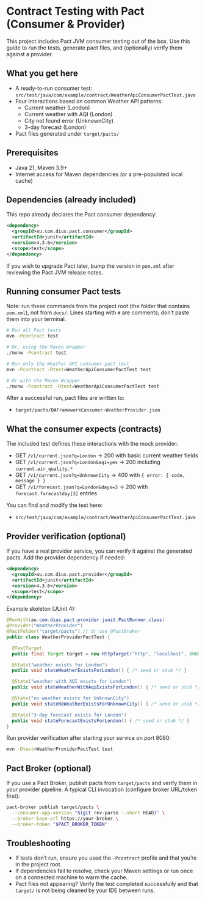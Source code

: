 # Contract Testing with Pact (Consumer & Provider)

This project includes Pact JVM consumer testing out of the box. Use this guide to run the tests, generate pact files, and (optionally) verify them against a provider.

## What you get here
- A ready-to-run consumer test: `src/test/java/com/example/contract/WeatherApiConsumerPactTest.java`
- Four interactions based on common Weather API patterns:
  - Current weather (London)
  - Current weather with AQI (London)
  - City not found error (UnknownCity)
  - 3-day forecast (London)
- Pact files generated under `target/pacts/`

## Prerequisites
- Java 21, Maven 3.9+
- Internet access for Maven dependencies (or a pre-populated local cache)

## Dependencies (already included)
This repo already declares the Pact consumer dependency:

```xml
<dependency>
  <groupId>au.com.dius.pact.consumer</groupId>
  <artifactId>junit</artifactId>
  <version>4.3.6</version>
  <scope>test</scope>
</dependency>
```

If you wish to upgrade Pact later, bump the version in `pom.xml` after reviewing the Pact JVM release notes.

## Running consumer Pact tests
Note: run these commands from the project root (the folder that contains `pom.xml`), not from `docs/`.
Lines starting with `#` are comments; don’t paste them into your terminal.

```bash
# Run all Pact tests
mvn -Pcontract test

# Or, using the Maven Wrapper
./mvnw -Pcontract test

# Run only the Weather API consumer pact test
mvn -Pcontract -Dtest=WeatherApiConsumerPactTest test

# Or with the Maven Wrapper
./mvnw -Pcontract -Dtest=WeatherApiConsumerPactTest test
```

After a successful run, pact files are written to:
- `target/pacts/QAFrameworkConsumer-WeatherProvider.json`

## What the consumer expects (contracts)
The included test defines these interactions with the mock provider:
- GET `/v1/current.json?q=London` → 200 with basic current weather fields
- GET `/v1/current.json?q=London&aqi=yes` → 200 including `current.air_quality.*`
- GET `/v1/current.json?q=UnknownCity` → 400 with `{ error: { code, message } }`
- GET `/v1/forecast.json?q=London&days=3` → 200 with `forecast.forecastday[3]` entries

You can find and modify the test here:
- `src/test/java/com/example/contract/WeatherApiConsumerPactTest.java`

## Provider verification (optional)
If you have a real provider service, you can verify it against the generated pacts. Add the provider dependency if needed:

```xml
<dependency>
  <groupId>au.com.dius.pact.provider</groupId>
  <artifactId>junit</artifactId>
  <version>4.3.6</version>
  <scope>test</scope>
</dependency>
```

Example skeleton (JUnit 4):

```java
@RunWith(au.com.dius.pact.provider.junit.PactRunner.class)
@Provider("WeatherProvider")
@PactFolder("target/pacts") // Or use @PactBroker
public class WeatherProviderPactTest {

  @TestTarget
  public final Target target = new HttpTarget("http", "localhost", 8080, "/");

  @State("weather exists for London")
  public void stateWeatherExistsForLondon() { /* seed or stub */ }

  @State("weather with AQI exists for London")
  public void stateWeatherWithAqiExistsForLondon() { /* seed or stub */ }

  @State("no weather exists for UnknownCity")
  public void stateNoWeatherExistsForUnknownCity() { /* seed or stub */ }

  @State("3-day forecast exists for London")
  public void stateForecastExistsForLondon() { /* seed or stub */ }
}
```

Run provider verification after starting your service on port 8080:

```bash
mvn -Dtest=WeatherProviderPactTest test
```

## Pact Broker (optional)
If you use a Pact Broker, publish pacts from `target/pacts` and verify them in your provider pipeline.
A typical CLI invocation (configure broker URL/token first):

```bash
pact-broker publish target/pacts \
  --consumer-app-version "$(git rev-parse --short HEAD)" \
  --broker-base-url https://your-broker \
  --broker-token "$PACT_BROKER_TOKEN"
```

## Troubleshooting
- If tests don’t run, ensure you used the `-Pcontract` profile and that you’re in the project root.
- If dependencies fail to resolve, check your Maven settings or run once on a connected machine to warm the cache.
- Pact files not appearing? Verify the test completed successfully and that `target/` is not being cleaned by your IDE between runs.
